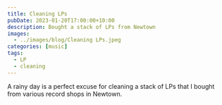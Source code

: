 ```yaml
---
title: Cleaning LPs
pubDate: 2023-01-20T17:00:00+10:00
description: Bought a stack of LPs from Newtown
images:
  - ../images/blog/Cleaning LPs.jpeg
categories: [music]
tags:
  - LP
  - cleaning
---
```


A rainy day is a perfect excuse for cleaning a stack of LPs that I bought from various record shops in Newtown.
